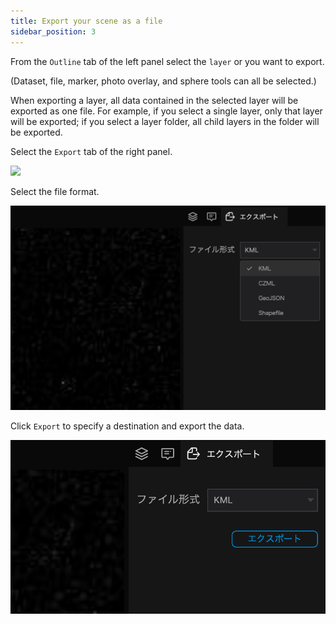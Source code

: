 ```yaml
---
title: Export your scene as a file
sidebar_position: 3
---
```


From the `Outline` tab of the left panel select the `layer` or you want to export.

(Dataset, file, marker, photo overlay, and sphere tools can all be selected.)

When exporting a layer, all data contained in the selected layer will be exported as one file. For example, if you select a single layer, only that layer will be exported; if you select a layer folder, all child layers in the folder will be exported.

Select the `Export` tab of the right panel.

![](./img/3_001.png)

Select the file format.

![](./img/3_002.png)

Click `Export` to specify a destination and export the data.

![](./img/3_003.png)